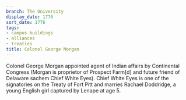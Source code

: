 ```yaml
---
branch: The University
display_date: 1776
sort_date: 1776
tags:
- campus buildings
- alliances
- treaties
title: Colonel George Morgan
---
```


Colonel George Morgan appointed agent of Indian affairs by Continental Congress (Morgan is proprietor of Prospect Farm[d] and future friend of Delaware sachem Chief White Eyes). Chief White Eyes is one of the signatories on the Treaty of Fort Pitt and marries Rachael Doddridge, a young English girl captured by Lenape at age 5.